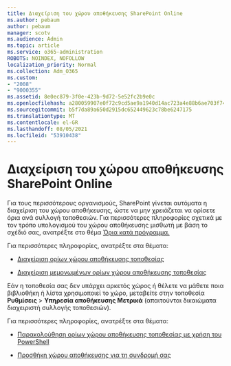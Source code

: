 ```yaml
---
title: Διαχείριση του χώρου αποθήκευσης SharePoint Online
ms.author: pebaum
author: pebaum
manager: scotv
ms.audience: Admin
ms.topic: article
ms.service: o365-administration
ROBOTS: NOINDEX, NOFOLLOW
localization_priority: Normal
ms.collection: Adm_O365
ms.custom:
- "2008"
- "9000355"
ms.assetid: 8e0ec879-3f0e-423b-9d72-5e52fc2b9e0c
ms.openlocfilehash: a280059907e0f72c9cd5ae9a1940d14ac723a4e88b6ae703f74f8163244bdd17
ms.sourcegitcommit: b5f7da89a650d2915dc652449623c78be6247175
ms.translationtype: MT
ms.contentlocale: el-GR
ms.lasthandoff: 08/05/2021
ms.locfileid: "53910438"
---
```

# <a name="manage-your-sharepoint-online-storage"></a>Διαχείριση του χώρου αποθήκευσης SharePoint Online

Για τους περισσότερους οργανισμούς, SharePoint γίνεται αυτόματα η διαχείριση του χώρου αποθήκευσης, ώστε να μην χρειάζεται να ορίσετε όρια ανά συλλογή τοποθεσιών. Για περισσότερες πληροφορίες σχετικά με τον τρόπο υπολογισμού του χώρου αποθήκευσης μισθωτή με βάση το σχέδιό σας, ανατρέξτε στο θέμα [Όρια κατά πρόγραμμα.](/office365/servicedescriptions/sharepoint-online-service-description/sharepoint-online-limits?redirectedfrom=MSDN#limits-by-plan)

Για περισσότερες πληροφορίες, ανατρέξτε στα θέματα:

- [Διαχείριση ορίων χώρου αποθήκευσης τοποθεσίας](/sharepoint/manage-site-collection-storage-limits)

- [Διαχείριση μεμονωμένων ορίων χώρου αποθήκευσης τοποθεσίας](/sharepoint/manage-site-collection-storage-limits#manage-individual-site-storage-limits)

Εάν η τοποθεσία σας δεν υπάρχει αρκετός χώρος ή θέλετε να μάθετε ποια βιβλιοθήκη ή λίστα χρησιμοποιεί το χώρο, μεταβείτε στην τοποθεσία **Ρυθμίσεις**  >  **Υπηρεσία αποθήκευσης Μετρικά** (απαιτούνται δικαιώματα διαχειριστή συλλογής τοποθεσιών).

Για περισσότερες πληροφορίες, ανατρέξτε στα θέματα:

- [Παρακολούθηση ορίων χώρου αποθήκευσης τοποθεσίας με χρήση του PowerShell](/sharepoint/manage-site-collection-storage-limits#monitor-site-storage-limits-by-using-powershell)

- [Προσθήκη χώρου αποθήκευσης για τη συνδρομή σας](/microsoft-365/commerce/add-storage-space) 
  
